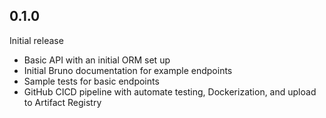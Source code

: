 ## 0.1.0

Initial release
- Basic API with an initial ORM set up
- Initial Bruno documentation for example endpoints
- Sample tests for basic endpoints
- GitHub CICD pipeline with automate testing, Dockerization, and upload to Artifact Registry
